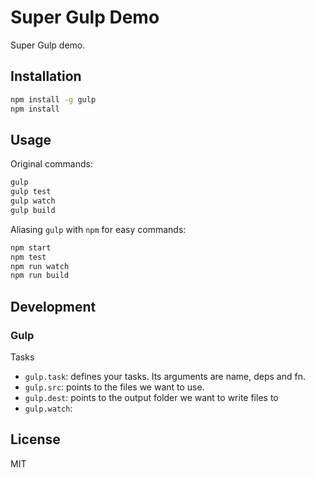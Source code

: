 # Super Gulp Demo

Super Gulp demo.

## Installation

```sh
npm install -g gulp
npm install
```

## Usage

Original commands:

```sh
gulp
gulp test
gulp watch
gulp build
```

Aliasing `gulp` with `npm` for easy commands:

```sh
npm start
npm test
npm run watch
npm run build
```

## Development

### Gulp

Tasks

* `gulp.task`: defines your tasks. Its arguments are name, deps and fn.
* `gulp.src`: points to the files we want to use.
* `gulp.dest`: points to the output folder we want to write files to
* `gulp.watch`:

## License

MIT

